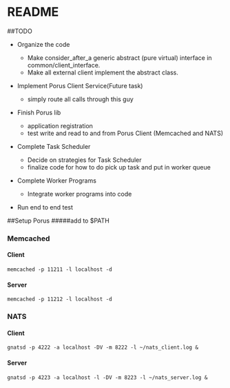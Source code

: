 # README #

##TODO
* Organize the code
    * Make consider_after_a generic abstract (pure virtual) interface in 
    common/client_interface.
    * Make all external client implement the abstract class.
* Implement Porus Client Service(Future task)
    * simply route all calls through this guy
* Finish Porus lib 
    * application registration
    * test write and read to and from Porus Client (Memcached and NATS)
* Complete Task Scheduler
    * Decide on strategies for Task Scheduler
    * finalize code for how to do pick up task and put in worker queue
* Complete Worker Programs
    * Integrate worker programs into code

* Run end to end test


##Setup Porus
#####add to $PATH
### Memcached
#### Client
`memcached -p 11211 -l localhost -d`
#### Server
`memcached -p 11212 -l localhost -d`
### NATS
#### Client
`gnatsd -p 4222 -a localhost -DV -m 8222 -l ~/nats_client.log &`
#### Server
`gnatsd -p 4223 -a localhost -l -DV -m 8223 -l ~/nats_server.log &`




